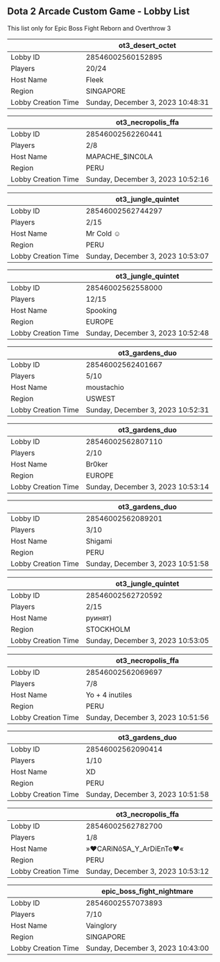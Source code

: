 ## Dota 2 Arcade Custom Game - Lobby List

This list only for Epic Boss Fight Reborn and Overthrow 3

|  | ot3_desert_octet |
| ------ | ------ |
| Lobby ID | 28546002560152895 |
| Players | 20/24 |
| Host Name | Fleek |
| Region | SINGAPORE |
| Lobby Creation Time | Sunday, December 3, 2023 10:48:31 |


|  | ot3_necropolis_ffa |
| ------ | ------ |
| Lobby ID | 28546002562260441 |
| Players | 2/8 |
| Host Name | MAPACHE_$INC0LA |
| Region | PERU |
| Lobby Creation Time | Sunday, December 3, 2023 10:52:16 |


|  | ot3_jungle_quintet |
| ------ | ------ |
| Lobby ID | 28546002562744297 |
| Players | 2/15 |
| Host Name | Mr Cold ☺ |
| Region | PERU |
| Lobby Creation Time | Sunday, December 3, 2023 10:53:07 |


|  | ot3_jungle_quintet |
| ------ | ------ |
| Lobby ID | 28546002562558000 |
| Players | 12/15 |
| Host Name | Spooking |
| Region | EUROPE |
| Lobby Creation Time | Sunday, December 3, 2023 10:52:48 |


|  | ot3_gardens_duo |
| ------ | ------ |
| Lobby ID | 28546002562401667 |
| Players | 5/10 |
| Host Name | moustachio |
| Region | USWEST |
| Lobby Creation Time | Sunday, December 3, 2023 10:52:31 |


|  | ot3_gardens_duo |
| ------ | ------ |
| Lobby ID | 28546002562807110 |
| Players | 2/10 |
| Host Name | Br0ker |
| Region | EUROPE |
| Lobby Creation Time | Sunday, December 3, 2023 10:53:14 |


|  | ot3_gardens_duo |
| ------ | ------ |
| Lobby ID | 28546002562089201 |
| Players | 3/10 |
| Host Name | Shigami |
| Region | PERU |
| Lobby Creation Time | Sunday, December 3, 2023 10:51:58 |


|  | ot3_jungle_quintet |
| ------ | ------ |
| Lobby ID | 28546002562720592 |
| Players | 2/15 |
| Host Name | руинят) |
| Region | STOCKHOLM |
| Lobby Creation Time | Sunday, December 3, 2023 10:53:05 |


|  | ot3_necropolis_ffa |
| ------ | ------ |
| Lobby ID | 28546002562069697 |
| Players | 7/8 |
| Host Name | Yo  + 4 inutiles |
| Region | PERU |
| Lobby Creation Time | Sunday, December 3, 2023 10:51:56 |


|  | ot3_gardens_duo |
| ------ | ------ |
| Lobby ID | 28546002562090414 |
| Players | 1/10 |
| Host Name | XD |
| Region | PERU |
| Lobby Creation Time | Sunday, December 3, 2023 10:51:58 |


|  | ot3_necropolis_ffa |
| ------ | ------ |
| Lobby ID | 28546002562782700 |
| Players | 1/8 |
| Host Name | »♥CARiNôSA_Y_ArDiEnTe♥« |
| Region | PERU |
| Lobby Creation Time | Sunday, December 3, 2023 10:53:12 |


|  | epic_boss_fight_nightmare |
| ------ | ------ |
| Lobby ID | 28546002557073893 |
| Players | 7/10 |
| Host Name | Vainglory |
| Region | SINGAPORE |
| Lobby Creation Time | Sunday, December 3, 2023 10:43:00 |


